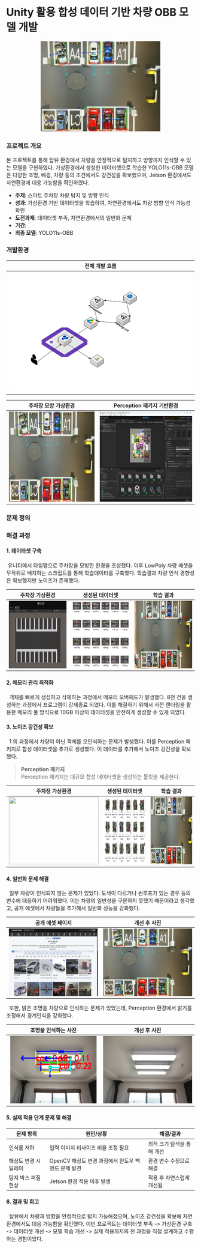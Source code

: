 # Unity 활용 합성 데이터 기반 차량 OBB 모델 개발

<p align="center"><img src="imgs/image.png" width="320" height="240"></p>

### 프로젝트 개요
 본 프로젝트를 통해 탑뷰 환경에서 차량을 안정적으로 탐지하고 방향까지 인식할 수 있는 모델을 구현하였다. 가상환경에서 생성한 데이터셋으로 학습한 YOLO11s-OBB 모델은 다양한 조명, 배경, 차량 등의 조건에서도 강건성을 확보했으며, Jetson 환경에서도 자연환경에 대응 가능함을 확인하였다.
 - <b>주제</b>: 스마트 주차장 차량 탐지 및 방향 인식
 - <b>성과</b>: 가상환경 기반 데이터셋을 학습하여, 자연환경에서도 차량 방향 인식 가능성 확인
 - <b>도전과제</b>: 데이터셋 부족, 자연환경에서의 일반화 문제
 - <b>기간</b>: 
 - <b>최종 모델</b>: YOLO11s-OBB

### 개발환경

| 전체 개발 흐름 |
|----------------|
| <img src="imgs/undefined (3).png" width="640" height="320" />  |

| 주차장 모방 가상환경 | Perception 패키지 기반환경 |
|----------------------|---------------------------|
| <img src="imgs/image.png" width="320" height="240" /> | <img src="imgs/image-1.png" width="320" height="240" /> |

### 문제 정의

### 해결 과정

#### 1. 데이터셋 구축

&nbsp;유니티에서 타일맵으로 주차장을 모방한 환경을 조성했다. 이후 LowPoly 차량 에셋을 무작위로 배치하는 스크립트를 통해 학습데이터를 구축했다. 학습결과 차량 인식 경향성은 확보했지만 노이즈가 존재했다.

| 주차장 가상환경 | 생성된 데이터셋 | 학습 결과 |
|----------------------|---------------------------|---------------------------|
| <img src="imgs/직접만든 가상환경 생성과정.gif" width="240" height="180" /> | <img src="imgs/image-4.png" width="240" height="180" /> | <img src="imgs/image-3.png" width="240" height="180" /> |

#### 2. 메모리 관리 최적화

&nbsp; 객체를 빠르게 생성하고 삭제하는 과정에서 메모리 오버헤드가 발생했다. 8천 건을 생성하는 과정에서 프로그램이 강제종료 되었다. 이를 해결하기 위해서 사전 렌더링을 활용한 메모리 풀 방식으로 10GB 이상의 데이터셋을 안전하게 생성할 수 있게 되었다.

#### 3. 노이즈 강건성 확보

&nbsp; 1 의 과정에서 차량이 아닌 객체를 오인식하는 문제가 발생했다. 이를 Perception 패키지로 합성 데이터셋을 추가로 생성했다. 이 데이터를 추가해서 노이즈 강건성을 확보했다.

> **Perception 패키지**  
> Perception 패키지는 대규모 합성 데이터셋을 생성하는 툴킷을 제공한다. 

| 주차장 가상환경 | 생성된 데이터셋 | 학습 결과 |
|----------------------|---------------------------|---------------------------|
| <img src="imgs/Perception-ezgif.com-video-to-gif-converter.gif" width="240" height="180" /> | <img src="imgs/image-5.png" width="240" height="180" /> | <img src="imgs/image-7.png" width="240" height="180" /> |

#### 4. 일반화 문제 해결

&nbsp; 일부 차량이 인식되지 않는 문제가 있었다. 도색이 다르거나 썬루프가 있는 경우 등의 변수에 대응하기 어려워했다. 이는 차량의 일반성을 구분하지 못했기 때문이라고 생각했고, 공개 에셋에서 차량들을 추가해서 일반화 성능을 강화했다.

| 공개 에셋 페이지 | 개선 후 사진 |
|----------------------|---------------------------|
| <img src="imgs/image-9.png" width="240" height="180" /> | <img src="imgs/image-10.png" width="240" height="180" /> |

&nbsp; 또한, 밝은 조명을 차량으로 인식하는 문제가 있었는데, Perception 환경에서 밝기를 조정해서 경계인식을 강화했다.

| 조명을 인식하는 사진 | 개선 후 사진 |
|----------------------|---------------------------|
| <img src="imgs/image-8.png" width="240" height="180" /> | <img src="imgs/image-2.png" width="240" height="180" /> |

#### 5. 실제 적용 단계 문제 및 해결

| 문제 항목        | 원인/상황                            | 해결/결과           |
| ------------ | -------------------------------- | --------------- |
| 인식률 저하       | 입력 이미지 리사이즈 비율 조정 필요             | 최적 크기 탐색을 통해 개선 |
| 해상도 변경 시 딜레이 | OpenCV 해상도 변경 과정에서 윈도우 백엔드 문제 발견 | 환경 변수 수정으로 해결   |
| 탐지 박스 퍼짐 현상  | Jetson 환경 적용 이후 발생               | 적용 후 자연스럽게 개선됨  |

#### 6. 결과 및 회고

&nbsp; 탑뷰에서 차량과 방향을 안정적으로 탐지 가능해졌으며, 노이즈 강건성을 확보해 자연환경에서도 대응 가능함을 확인했다. 이번 프로젝트는 데이터셋 부족 -> 가상환경 구축 -> 데이터셋 개선 -> 모델 학습 개선 -> 실제 적용까지의 전 과정을 직접 설계하고 수행하는 경험이었다.